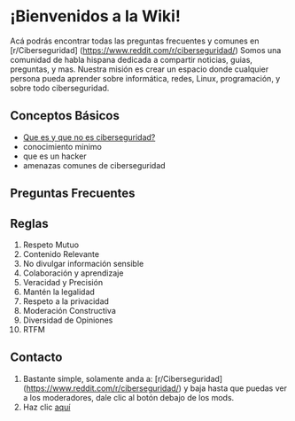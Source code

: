 


# ¡Bienvenidos a la Wiki!
Acá podrás encontrar todas las preguntas frecuentes y comunes en [r/Ciberseguridad] (https://www.reddit.com/r/ciberseguridad/) Somos una comunidad de habla hispana dedicada a compartir noticias, guias, preguntas, y mas. Nuestra misión es crear un espacio donde cualquier persona pueda aprender sobre informática, redes, Linux, programación, y sobre todo ciberseguridad. 

## Conceptos Básicos 
 - [Que es y que no es ciberseguridad?](https://www.reddit.com/r/ciberseguridad/wiki/index/quesiqueno/)
 - conocimiento minimo 
 - que es un hacker
 - amenazas comunes de ciberseguridad

## Preguntas Frecuentes


## Reglas
1. Respeto Mutuo
2. Contenido Relevante
3. No divulgar información sensible
4. Colaboración y aprendizaje
5. Veracidad y Precisión
6. Mantén la legalidad
7. Respeto a la privacidad
8. Moderación Constructiva
9. Diversidad de Opiniones
10. RTFM

## Contacto 
1. Bastante simple, solamente anda a: [r/Ciberseguridad] (https://www.reddit.com/r/ciberseguridad/) y baja hasta que puedas ver a los moderadores, dale clic al botón debajo de los mods.
2. Haz clic [aquí](https://www.reddit.com/message/compose?to=r/ciberseguridad)